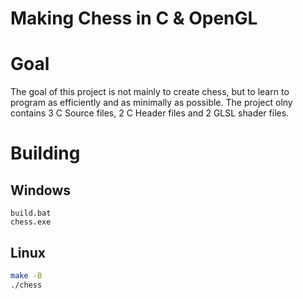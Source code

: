 # Making Chess in C & OpenGL

# Goal

The goal of this project is not mainly to create chess, but to learn to program as efficiently and 
as minimally as possible. The project olny contains 3 C Source files, 2 C Header files and 2 GLSL shader files.

# Building

## Windows
```
build.bat
chess.exe
```

## Linux
```bash
make -B
./chess
```
